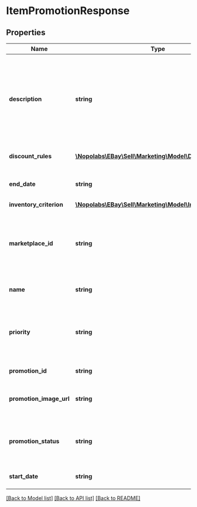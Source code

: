 # ItemPromotionResponse

## Properties
Name | Type | Description | Notes
------------ | ------------- | ------------- | -------------
**description** | **string** | This is the seller-defined &amp;quot;tag line&amp;quot; for the offer, such as &amp;quot;Save on designer shoes.&amp;quot; A tag line appears under the &amp;quot;offer-type text&amp;quot; that is generated for the promotion. The text is displayed under the offer tile that is shown on the seller&#39;s All Offers page and on the event page for the promotion. Note: Offer-type text is a teaser that&#39;s presented throughout the buyer&#39;s journey through the sales flow and is generated by eBay. This text is not editable by the seller&amp;mdash;it&#39;s derived from the settings in the discountRules and discountSpecification fields&amp;mdash;and can be, for example, &amp;quot;Extra 20% off when you buy 3+&amp;quot;. Maximum length: 50 | [optional] 
**discount_rules** | [**\Nopolabs\EBay\Sell\Marketing\Model\DiscountRule[]**](DiscountRule.md) | A list containing the promotion benefits (discountRule) and the rules that define when the benefit is applied (discountSpecification). | [optional] 
**end_date** | **string** | The date and time the promotion ends in UTC format (yyyy-MM-ddThh:mm.ss.sssZ). If this field is blank (null), it indicates the promotion has no end date. For display purposes, convert this time into the local time of the seller. | [optional] 
**inventory_criterion** | [**\Nopolabs\EBay\Sell\Marketing\Model\InventoryCriterion**](InventoryCriterion.md) |  | [optional] 
**marketplace_id** | **string** | The eBay marketplace ID of the site where the threshold promotion is hosted. Threshold promotions are currently supported on a limited number of eBay marketplaces. Valid values: EBAY_AU &#x3D; Australia EBAY_DE &#x3D; Germany EBAY_ES &#x3D; Spain EBAY_FR &#x3D; France EBAY_GB &#x3D; Great Britain EBAY_IT &#x3D; Italy EBAY_US &#x3D; United States For implementation help, refer to &lt;a href&#x3D;&#39;https://developer.ebay.com/devzone/rest/api-ref/marketing/types/MarketplaceIdEnum.html&#39;&gt;eBay API documentation&lt;/a&gt; | [optional] 
**name** | **string** | The seller-defined name or &amp;quot;title&amp;quot; of the promotion that the seller can use to identify a promotion. This label is not displayed in end-user flows. Maximum length: 90 | [optional] 
**priority** | **string** | Indicates the precedence of the promotion, which eBay uses to determine the position of a promotion on the seller&#39;s All Offers page. If an item is associated with multiple promotions, the promotion with the higher priority takes precedence. For implementation help, refer to &lt;a href&#x3D;&#39;https://developer.ebay.com/devzone/rest/api-ref/marketing/types/PromotionPriorityEnum.html&#39;&gt;eBay API documentation&lt;/a&gt; | [optional] 
**promotion_id** | **string** | A unique eBay-assigned ID for the promotion that&#39;s generated when the promotion is created. | [optional] 
**promotion_image_url** | **string** | A URL that points to the image that represents the promotion. This image is displayed on the seller&#39;s All Offers page. The URL must point to either JPEG or PNG image and it must be a minimum of 500x500 pixels in dimension and cannot exceed 12Mb in size. | [optional] 
**promotion_status** | **string** | The current status of the promotion. When creating a new promotion, this value must be set to either DRAFT or SCHEDULED. For implementation help, refer to &lt;a href&#x3D;&#39;https://developer.ebay.com/devzone/rest/api-ref/marketing/types/PromotionStatusEnum.html&#39;&gt;eBay API documentation&lt;/a&gt; | [optional] 
**start_date** | **string** | The date and time the promotion starts in UTC format (yyyy-MM-ddThh:mm.ss.sssZ). For display purposes, convert this time into the local time of the seller. | [optional] 

[[Back to Model list]](../README.md#documentation-for-models) [[Back to API list]](../README.md#documentation-for-api-endpoints) [[Back to README]](../README.md)


